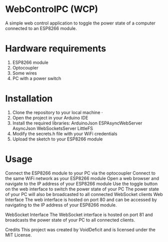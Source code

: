 # WebControlPC (WCP)
A simple web control application to toggle the power state of a computer connected to an ESP8266 module.

# Hardware requirements
1. ESP8266 module
2. Optocoupler
3. Some wires
4. PC with a power switch

# Installation
1. Clone the repository to your local machine ⋅
2. Open the project in your Arduino IDE
3. Install the required libraries:
ArduinoJson
ESPAsyncWebServer
AsyncJson
WebSocketsServer
LittleFS
4. Modify the secrets.h file with your WiFi credentials
5. Upload the sketch to your ESP8266 module

# Usage
Connect the ESP8266 module to your PC via the optocoupler
Connect to the same WiFi network as your ESP8266 module
Open a web browser and navigate to the IP address of your ESP8266 module
Use the toggle button on the web interface to switch the power state of your PC
The power state of your PC will also be broadcasted to all connected WebSocket clients
Web Interface
The web interface is hosted on port 80 and can be accessed by navigating to the IP address of your ESP8266 module.

WebSocket Interface
The WebSocket interface is hosted on port 81 and broadcasts the power state of your PC to all connected clients.

Credits
This project was created by VoidDeficit and is licensed under the MIT License.

